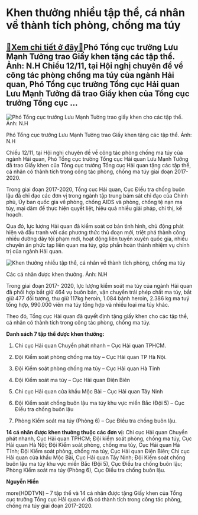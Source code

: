 Khen thưởng nhiều tập thể, cá nhân về thành tích phòng, chống ma túy
====================================================================

[:gift:Xem chi tiết ở đây:gift:](https://hddtvn.com/khen-thuong-nhieu-tap-the-ca-nhan-ve-thanh-tich-phong-chong-ma-tuy/)Phó Tổng cục trưởng Lưu Mạnh Tưởng trao Giấy khen tặng các tập thể. Ảnh: N.H Chiều 12/11, tại Hội nghị chuyên đề về công tác phòng chống ma túy của ngành Hải quan, Phó Tổng cục trường Tổng cục Hải quan Lưu Mạnh Tưởng đã trao Giấy khen của Tổng cục trưởng Tổng cục …
-------------------------------------------------------------------------------------------------------------------------------------------------------------------------------------------------------------------------------------------------------------------------





![Phó Tổng cục trưởng Lưu Mạnh Tưởng trao giấy khen cho các tập thể. Ảnh: N.H](https://hddtvn.com/wp-content/uploads/2021/01/3629_FullSizeRender.jpg "Phó Tổng cục trưởng Lưu Mạnh Tưởng trao giấy khen cho các tập thể. Ảnh: N.H")


Phó Tổng cục trưởng Lưu Mạnh Tưởng trao Giấy khen tặng các tập thể. Ảnh: N.H



Chiều 12/11, tại Hội nghị chuyên đề về công tác phòng chống ma túy của ngành Hải quan, Phó Tổng cục trường Tổng cục Hải quan Lưu Mạnh Tưởng đã trao Giấy khen của Tổng cục trưởng Tổng cục Hải quan tặng các tập thể, cá nhân có thành tích trong công tác phòng, chống ma túy giai đoạn 2017-2020.


Trong giai đoạn 2017-2020, Tổng cục Hải quan, Cục Điều tra chống buôn lậu đã chỉ đạo các đơn vị trong ngành tập trung bám sát chỉ đạo của Chính phủ, Ủy ban quốc gia về phòng, chống AIDS và phòng, chống tệ nạn ma túy, mại dâm để thực hiện quyết liệt, hiệu quả nhiều giải pháp, chỉ thị, kế hoạch.


Qua đó, lực lượng Hải quan đã kiểm soát cơ bản tình hình, chủ động phát hiện và đấu tranh với các phương thức thủ đoạn mới, triệt phá thành công nhiều đường dây tội phạm mới, hoạt động liên tuyến xuyên quốc gia, nhiều chuyên án phức tạp liên quan ma túy, góp phần hoàn thành nhiệm vụ chính trị của ngành Hải quan.





![Khen thưởng nhiều tập thể, cá nhân về thành tích phòng, chống ma túy](https://hddtvn.com/wp-content/uploads/2021/01/4145_FullSizeRender.jpg "Khen thưởng nhiều tập thể, cá nhân về thành tích phòng, chống ma túy")


Các cá nhân được khen thưởng. Ảnh: N.H



Trong giai đoạn 2017- 2020, lực lượng kiểm soát ma túy của ngành Hải quan đã phối hợp bắt giữ 464 vụ buôn bán, vận chuyển trái phép chất ma túy, bắt giữ 477 đối tượng, thu giữ 117kg heroin, 1.084 bánh heroin, 2.386 kg ma tuý tổng hợp, 990.000 viên ma túy tổng hợp và nhiều loại ma túy khác.


Theo đó, Tổng cục Hải quan đã quyết định tặng giấy khen cho các tập thể, cá nhân có thành tích trong công tác phòng, chống ma túy.


**Danh sách 7 tập thể được khen thưởng:**


1. Chi cục Hải quan Chuyển phát nhanh – Cục Hải quan TPHCM.


2. Đội Kiểm soát phòng chống ma túy – Cục Hải quan TP Hà Nội.


3. Đội Kiểm soát phòng chống ma túy – Cục Hải quan Hà Tĩnh


4. Đội Kiểm soát ma túy – Cục Hải quan Điện Biên


5. Chi cục Hải quan cửa khẩu Mộc Bài – Cục Hải quan Tây Ninh


6. Đội Kiểm soát chống buôn lậu ma túy khu vực miền Bắc (Đội 5) – Cục Điều tra chống buôn lậu


7. Phòng Kiểm soát ma túy (Phòng 6) – Cục Điều tra chống buôn lậu.


**14 cá nhân được khen thưởng thuộc các đơn vị:** Chi cục Hải quan Chuyển phát nhanh, Cục Hải quan TPHCM; Đội kiểm soát phòng, chống ma túy, Cục Hải quan Hà Nội; Đội Kiểm soát phòng, chống ma túy, Cục Hải quan Hà Tĩnh; Đội Kiểm soát phòng, chống ma túy, Cục Hải quan Điện Biên; Chi cục Hải quan cửa khẩu Mộc Bài, Cục Hải quan Tây Ninh; Đội Kiểm soát chống buôn lậu ma túy khu vực miền Bắc (Đội 5), Cục Điều tra chống buôn lậu; Phòng Kiểm soát ma túy (Phòng 6), Cục Điều tra chống buôn lậu.




**Nguyễn Hiền**



more(HDDTVN) – 7 tập thể và 14 cá nhân được tặng Giấy khen của Tổng cục trưởng Tổng cục Hải quan vì đã có thành tích trong công tác phòng, chống ma túy giai đoạn 2017-2020.

